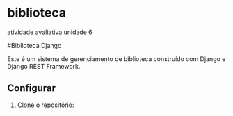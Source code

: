 # biblioteca
atividade avaliativa unidade 6


#Biblioteca Django

Este é um sistema de gerenciamento de biblioteca construído com Django e Django REST Framework.

## Configurar

1. Clone o repositório: